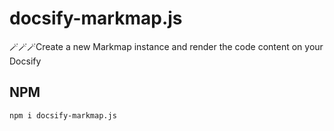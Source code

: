 # docsify-markmap.js
🪄🪄🪄Create a new Markmap instance and render the code content on your Docsify

## NPM
```
npm i docsify-markmap.js
```
